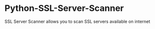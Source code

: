 # Python-SSL-Server-Scanner
SSL Server Scanner allows you to scan SSL servers available on internet
